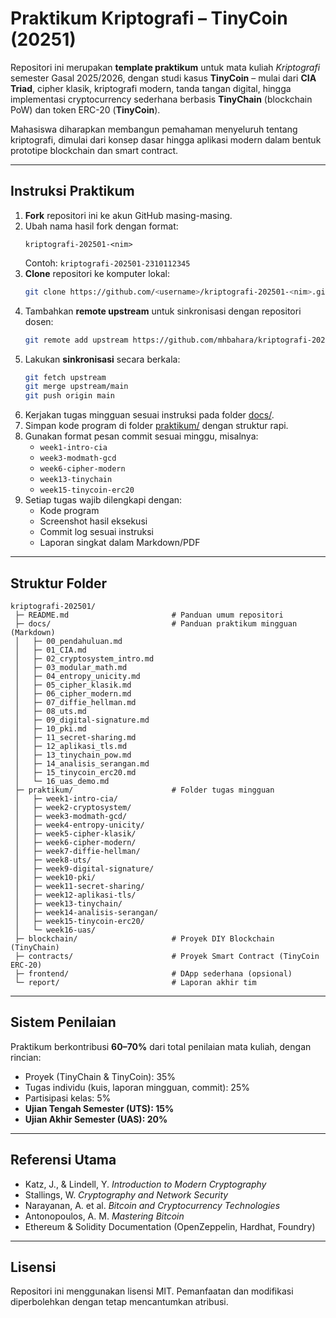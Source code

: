 # Praktikum Kriptografi – TinyCoin (20251)

Repositori ini merupakan **template praktikum** untuk mata kuliah *Kriptografi* semester Gasal 2025/2026, dengan studi kasus **TinyCoin** – mulai dari **CIA Triad**, cipher klasik, kriptografi modern, tanda tangan digital, hingga implementasi cryptocurrency sederhana berbasis **TinyChain** (blockchain PoW) dan token ERC-20 (**TinyCoin**).

Mahasiswa diharapkan membangun pemahaman menyeluruh tentang kriptografi, dimulai dari konsep dasar hingga aplikasi modern dalam bentuk prototipe blockchain dan smart contract.

---

## Instruksi Praktikum
1. **Fork** repositori ini ke akun GitHub masing-masing.
2. Ubah nama hasil fork dengan format:
   ```
   kriptografi-202501-<nim>
   ```
   Contoh: `kriptografi-202501-2310112345`
3. **Clone** repositori ke komputer lokal:
   ```bash
   git clone https://github.com/<username>/kriptografi-202501-<nim>.git
   ```
4. Tambahkan **remote upstream** untuk sinkronisasi dengan repositori dosen:
   ```bash
   git remote add upstream https://github.com/mhbahara/kriptografi-202501.git
   ```
5. Lakukan **sinkronisasi** secara berkala:
   ```bash
   git fetch upstream
   git merge upstream/main
   git push origin main
   ```
6. Kerjakan tugas mingguan sesuai instruksi pada folder [docs/](docs/).
7. Simpan kode program di folder [praktikum/](praktikum/) dengan struktur rapi.
8. Gunakan format pesan commit sesuai minggu, misalnya:
   - `week1-intro-cia`
   - `week3-modmath-gcd`
   - `week6-cipher-modern`
   - `week13-tinychain`
   - `week15-tinycoin-erc20`
9. Setiap tugas wajib dilengkapi dengan:
   - Kode program  
   - Screenshot hasil eksekusi  
   - Commit log sesuai instruksi  
   - Laporan singkat dalam Markdown/PDF  

---

## Struktur Folder
```
kriptografi-202501/
 ├─ README.md                       # Panduan umum repositori
 ├─ docs/                           # Panduan praktikum mingguan (Markdown)
 │   ├─ 00_pendahuluan.md
 │   ├─ 01_CIA.md
 │   ├─ 02_cryptosystem_intro.md
 │   ├─ 03_modular_math.md
 │   ├─ 04_entropy_unicity.md
 │   ├─ 05_cipher_klasik.md
 │   ├─ 06_cipher_modern.md
 │   ├─ 07_diffie_hellman.md
 │   ├─ 08_uts.md
 │   ├─ 09_digital-signature.md
 │   ├─ 10_pki.md
 │   ├─ 11_secret-sharing.md
 │   ├─ 12_aplikasi_tls.md
 │   ├─ 13_tinychain_pow.md
 │   ├─ 14_analisis_serangan.md
 │   ├─ 15_tinycoin_erc20.md
 │   └─ 16_uas_demo.md
 ├─ praktikum/                      # Folder tugas mingguan
 │   ├─ week1-intro-cia/
 │   ├─ week2-cryptosystem/
 │   ├─ week3-modmath-gcd/
 │   ├─ week4-entropy-unicity/
 │   ├─ week5-cipher-klasik/
 │   ├─ week6-cipher-modern/
 │   ├─ week7-diffie-hellman/
 │   ├─ week8-uts/
 │   ├─ week9-digital-signature/
 │   ├─ week10-pki/
 │   ├─ week11-secret-sharing/
 │   ├─ week12-aplikasi-tls/
 │   ├─ week13-tinychain/
 │   ├─ week14-analisis-serangan/
 │   ├─ week15-tinycoin-erc20/
 │   └─ week16-uas/
 ├─ blockchain/                     # Proyek DIY Blockchain (TinyChain)
 ├─ contracts/                      # Proyek Smart Contract (TinyCoin ERC-20)
 ├─ frontend/                       # DApp sederhana (opsional)
 └─ report/                         # Laporan akhir tim
```

---

## Sistem Penilaian
Praktikum berkontribusi **60–70%** dari total penilaian mata kuliah, dengan rincian:  
- Proyek (TinyChain & TinyCoin): 35%  
- Tugas individu (kuis, laporan mingguan, commit): 25%  
- Partisipasi kelas: 5%  
- **Ujian Tengah Semester (UTS): 15%**  
- **Ujian Akhir Semester (UAS): 20%**  

---

## Referensi Utama
- Katz, J., & Lindell, Y. *Introduction to Modern Cryptography*  
- Stallings, W. *Cryptography and Network Security*  
- Narayanan, A. et al. *Bitcoin and Cryptocurrency Technologies*  
- Antonopoulos, A. M. *Mastering Bitcoin*  
- Ethereum & Solidity Documentation (OpenZeppelin, Hardhat, Foundry)  

---

## Lisensi
Repositori ini menggunakan lisensi MIT. Pemanfaatan dan modifikasi diperbolehkan dengan tetap mencantumkan atribusi.
